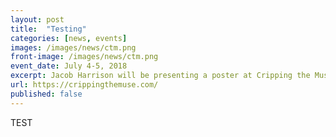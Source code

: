 ```yaml
---
layout: post
title:  "Testing"
categories: [news, events]
images: /images/news/ctm.png
front-image: /images/news/ctm.png
event_date: July 4-5, 2018
excerpt: Jacob Harrison will be presenting a poster at Cripping the Muse summit event 2018
url: https://crippingthemuse.com/
published: false
---
```


TEST
